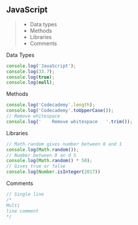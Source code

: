 ## JavaScript 
> - Data types
> - Methods
> - Libraries
> - Comments 

Data Types

```javascript
console.log('JavaScript');
console.log(33.7);
console.log(true);
console.log(null);
```

Methods

```javascript
console.log('Codecademy'.length); 
console.log('Codecademy'.toUpperCase()); 
// Remove whitespace
console.log('    Remove whitespace   '.trim()); 

```

Libraries

```javascript
// Math.random gives number between 0 and 1
console.log(Math.random()); 
// Number between 0 an d 5
console.log(Math.random() * 50); 
// Gives true or false 
console.log(Number.isInteger(2017))
```

Comments

```javascript
// Single line
/* 
Multi
line comment 
*/
```
